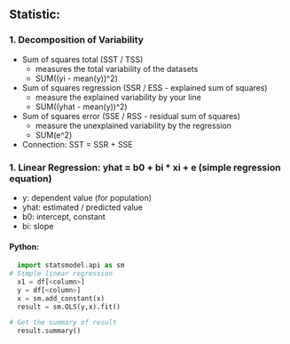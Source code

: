 ## Statistic:
### 1. Decomposition of Variability
- Sum of squares total (SST / TSS)
  - measures the total variability of the datasets
  - SUM((yi - mean(y))^2)
- Sum of squares regression (SSR / ESS - explained sum of squares)
  - measure the explained variability by your line
  - SUM((yhat - mean(y))^2)
- Sum of squares error (SSE / RSS - residual sum of squares)
  - measure the unexplained variability by the regression
  - SUM(e^2)
- Connection: SST = SSR + SSE

### 1. Linear Regression: yhat = b0 + bi * xi + e (simple regression equation)
  - y: dependent value (for population)
  - yhat: estimated / predicted value
  - b0: intercept, constant
  - bi: slope
#### Python:
``` python
  import statsmodel.api as sm
# Simple linear regression
  x1 = df[<column>]
  y = df[<column>]
  x = sm.add_constant(x)
  result = sm.OLS(y,x).fit()

# Get the summary of result
  result.summary()
```

